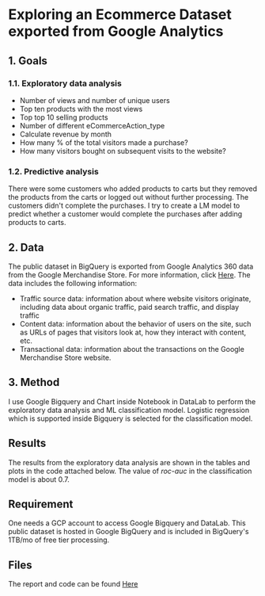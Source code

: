 # Exploring an Ecommerce Dataset exported from Google Analytics

## 1. Goals
### 1.1. Exploratory data analysis
* Number of views and number of unique users
* Top ten products with the most views
* Top top 10 selling products
* Number of different eCommerceAction_type
* Calculate revenue by month
* How many % of the total visitors made a purchase?
* How many visitors bought on subsequent visits to the website?

### 1.2. Predictive analysis

There were some customers who added products to carts but they removed the products from the carts or logged out without further processing. The customers didn't complete the purchases. I try to create a LM model to predict whether a customer would complete the purchases after adding products to carts.

## 2. Data

The public dataset in BigQuery is exported from Google Analytics 360 data from the Google Merchandise Store. For more information, click [Here](https://console.cloud.google.com/marketplace/product/obfuscated-ga360-data/obfuscated-ga360-data?filter=solution-type:dataset&q=ecommerce&id=45f150ac-81d3-4796-9abf-d7a4f98eb4c6&project=qwiklabs-gcp-04-42fd9c021ec6&folder=&organizationId=). The data includes the following information:
* Traffic source data: information about where website visitors originate, including data about organic traffic, paid search traffic, and display traffic
* Content data: information about the behavior of users on the site, such as URLs of pages that visitors look at, how they interact with content, etc.
* Transactional data: information about the transactions on the Google Merchandise Store website.

## 3. Method
I use Google Bigquery and Chart inside Notebook in DataLab to perform the exploratory data analysis and ML classification model. Logistic regression which is supported inside Bigquery is selected for the classification model. 

## Results

The results from the exploratory data analysis are shown in the tables and plots in the code attached below. The value of _roc-auc_ in the classification model is about 0.7. 

## Requirement

One needs a GCP account to access Google Bigquery and DataLab. This public dataset is hosted in Google BigQuery and is included in BigQuery's 1TB/mo of free tier processing. 

## Files
The report and code can be found [Here](https://github.com/lamdoanduc/Predictive-analysis-Projects/blob/master/Exploring_Google_Analytics_Dataset/report_code.ipynb)
